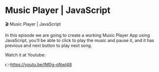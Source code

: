 # Music Player | JavaScript

🎬 Music Player | JavaScript

In this episode we are going to create a working Music Player App using JavaScript, you’ll be able to click to play the music and pause it, and it has previous and next button to play next song.

Watch it at Youtube:

👉https://youtu.be/lM0g-oNwI48
